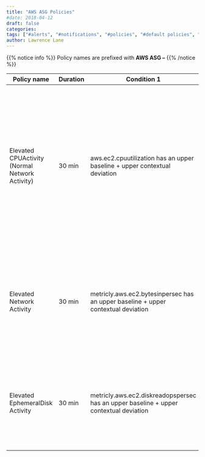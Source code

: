 ```yaml
---
title: "AWS ASG Policies"
#date: 2018-04-12
draft: false
categories:
tags: ["#alerts", "#notifications", "#policies", "#default policies", "#asg", "#aws"]
author: Lawrence Lane
---
```


{{% notice info %}}
Policy names are prefixed with **AWS ASG –**
{{% /notice %}}

| Policy name                                    | Duration | Condition 1                                                                           | (and) Condition 2                                                                         | (and) Condition 3                                                                             | Cat. | Description                                                                                                                                                                                                                                  |
|------------------------------------------------|----------|---------------------------------------------------------------------------------------|-------------------------------------------------------------------------------------------|-----------------------------------------------------------------------------------------------|------|----------------------------------------------------------------------------------------------------------------------------------------------------------------------------------------------------------------------------------------------|
| Elevated CPUActivity (Normal Network Activity) | 30 min   | aws.ec2.cpuutilization has an upper baseline + upper contextual deviation             | metricly.aws.ec2.bytesinperse does not have a upper baseline + upper contextual deviation | metricly.aws.ec2.bytesoutpersec does not  have a upper baseline + upper contextual deviation. | INFO | This policy is designed to catch cases where CPU activity is higher than than normal and cannot be explained by a corresponding increase in network traffic. Operates on the average CPU and network utilization across all EC2’sin the ASG. |
| Elevated Network Activity                      | 30 min   | metricly.aws.ec2.bytesinpersec has an upper baseline + upper contextual deviation     | metricly.aws.ec2.bytesoutperse has an upper baseline + upper contextual deviation         |                                                                                               | INFO | Indicates an increase in network activity above what is considered to be normal. Operates on the average network utilization across all EC2’s in the ASG.                                                                                    |
| Elevated EphemeralDisk Activity                | 30 min   | metricly.aws.ec2.diskreadopspersec has an upper baseline + upper contextual deviation | metricly.aws.ec2.diskwriteopspersec has an upper baseline + upper contextual deviation    |                                                                                               | INFO | Indicates an increase in disk activity above what is considered to be normal. Operates on the average disk utilization across all EC2’s in the ASG.                                                                                          |
